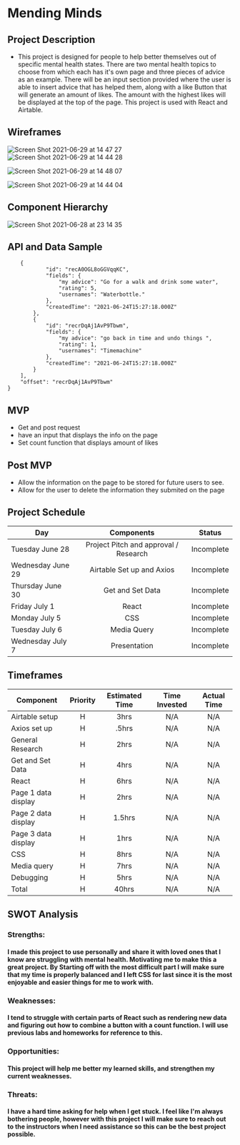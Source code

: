 
# Mending Minds

## Project Description

- This project is designed for people to help better themselves out of specific mental health states. 
There are two mental health topics to choose from which each has it's own page and three pieces of advice as an example. There will be an input section provided where the user is able to insert advice that has helped them, along with a like Button that will generate an amount of likes. The amount with the highest likes will be displayed at the top of the page. This project is used with React and Airtable.

## Wireframes
![Screen Shot 2021-06-29 at 14 47 27](https://user-images.githubusercontent.com/84581353/123851234-f33ff780-d8e8-11eb-9b58-a82baaeae895.png)
![Screen Shot 2021-06-29 at 14 44 28](https://user-images.githubusercontent.com/84581353/123850995-aeb45c00-d8e8-11eb-9680-5ecc5e6a2e37.png)

![Screen Shot 2021-06-29 at 14 48 07](https://user-images.githubusercontent.com/84581353/123851382-1c608800-d8e9-11eb-9efb-d736e56b8eb0.png)

![Screen Shot 2021-06-29 at 14 44 04](https://user-images.githubusercontent.com/84581353/123851005-b247e300-d8e8-11eb-8e1e-fbbff21b0d6f.png)

## Component Hierarchy

![Screen Shot 2021-06-28 at 23 14 35](https://user-images.githubusercontent.com/84581353/123796189-db4d8100-d8b2-11eb-92c7-3ab47ad5a990.png)

## API and Data Sample
```
    {
            "id": "recA0OGL8oGGVqqKC",
            "fields": {
                "my advice": "Go for a walk and drink some water",
                "rating": 5,
                "usernames": "Waterbottle."
            },
            "createdTime": "2021-06-24T15:27:18.000Z"
        },
        {
            "id": "recrDqAj1AvP9Tbwm",
            "fields": {
                "my advice": "go back in time and undo things ",
                "rating": 1,
                "usernames": "Timemachine"
            },
            "createdTime": "2021-06-24T15:27:18.000Z"
        }
    ],
    "offset": "recrDqAj1AvP9Tbwm"
}

```        

## MVP
- Get and post request
- have an input that displays the info on the page 
- Set count function that displays amount of likes 

## Post MVP
- Allow the information on the page to be stored for future users to see.
- Allow for the user to delete the information they submited on the page


## Project Schedule

| Day | Components | Status |
| --- | :---: |  :---: | 
| Tuesday June 28|Project Pitch and approval / Research| Incomplete|  
| Wednesday June 29 | Airtable Set up and Axios| Incomplete| 
| Thursday June 30| Get and Set Data | Incomplete|  
| Friday July 1| React | Incomplete| 
| Monday July 5| CSS | Incomplete|
| Tuesday July 6 | Media Query | Incomplete| 
| Wednesday July 7 | Presentation | Incomplete| 



## Timeframes 

| Component | Priority | Estimated Time | Time Invested | Actual Time |
| --- | :---: |  :---: | :---: | :---: |
| Airtable setup | H | 3hrs|  N/A  | N/A |
| Axios set up | H | .5hrs|   N/A  | N/A |
| General Research| H | 2hrs|   N/A  | N/A |
| Get and Set Data | H | 4hrs|   N/A   | N/A |
| React| H | 6hrs|   N/A   | N/A |
| Page 1 data display| H | 2hrs|   N/A   | N/A |
| Page 2 data display| H | 1.5hrs|  N/A    | N/A |
| Page 3 data display| H | 1hrs|  N/A    | N/A |
| CSS  | H | 8hrs|   N/A   | N/A |
| Media query | H | 7hrs|   N/A  | N/A |
| Debugging | H | 5hrs|   N/A   | N/A |
| Total | H | 40hrs|  N/A   | N/A  |


## SWOT Analysis

### Strengths: 
#### I made this project to use personally and share it with loved ones that I know are struggling with mental health. Motivating me to make this a great project. By Starting off with the most difficult part I will make sure that my time is properly balanced and I left CSS for last since it is the most enjoyable and easier things for me to work with.

### Weaknesses:
#### I tend to struggle with certain parts of React such as rendering new data and figuring out how to combine a button with a count function. I will use previous labs and homeworks for reference to this.

### Opportunities:
#### This project will help me better my learned skills, and strengthen my current weaknesses.

### Threats:
#### I have a hard time asking for help when I get stuck. I feel like I'm always bothering people, however with this project I will make sure to reach out to the instructors when I need assistance so this can be the best project possible.
